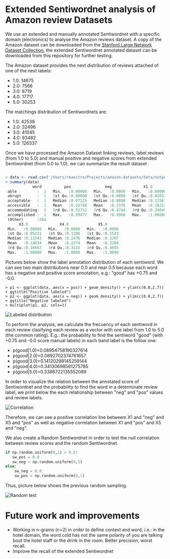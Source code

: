 Extended Sentiwordnet analysis of Amazon review Datasets 
===================

We use an extended and manually annotated Sentiwordnet with a specific domain (electronics) to analyse the Amazon reviews dataset.
A copy of the Amazon dataset can be downloaded from the  [Stanford Large Network Dataset Collection](http://snap.stanford.edu/data/web-Amazon.html "Snap"), the extended Sentiwordnet annotated dataset can be downloaded from this repository for further testing.

The Amazon dataset provides the next distribution of reviews attached of one of the next labels:

 * 1.0:  14675
 * 2.0:  7566
 * 3.0:  8719
 * 4.0:  17717
 * 5.0:  30253
 
The matchings distribution of Sentiwordnets are:

 * 1.0: 42538 
 * 2.0: 32496 
 * 3.0: 41045 
 * 4.0: 93482 
 * 5.0: 126337

Once we have processed the Amazon Dataset linking reviews, label reviews (from 1.0 to 5.0) and manual positive and negative scores from extended Sentiwordnet (from 0.0 to 1.0), we can summarize the result dataset

```R

> data <- read.csv('/Users/rmaestre/Projects/amazon-datasets/data/output/results.tsv', header=TRUE, sep="\t")
> summary(data)
            word          pos               neg              X1.0              X2.0        
 able         :  1   Min.   :0.00000   Min.   :0.0000   Min.   :0.00000   Min.   :0.00000  
 abrupt       :  1   1st Qu.:0.00000   1st Qu.:0.0000   1st Qu.:0.02832   1st Qu.:0.00000  
 acceptable   :  1   Median :0.07125   Median :0.0000   Median :0.11567   Median :0.09345  
 accessible   :  1   Mean   :0.26748   Mean   :0.2376   Mean   :0.18213   Mean   :0.12130  
 accommodating:  1   3rd Qu.:0.52712   3rd Qu.:0.4744   3rd Qu.:0.24049   3rd Qu.:0.16276  
 accomplished :  1   Max.   :0.99477   Max.   :0.9960   Max.   :1.00000   Max.   :1.00000  
 (Other)      :504                                                                         
      X3.0              X4.0             X5.0       
 Min.   :0.00000   Min.   :0.0000   Min.   :0.0000  
 1st Qu.:0.05231   1st Qu.:0.1106   1st Qu.:0.1543  
 Median :0.11543   Median :0.2476   Median :0.3207  
 Mean   :0.14834   Mean   :0.2274   Mean   :0.3208  
 3rd Qu.:0.16667   3rd Qu.:0.3115   3rd Qu.:0.4605  
 Max.   :1.00000   Max.   :1.0000   Max.   :1.0000

```

Pictures below show the label annotation distribution of each sentiword. We can see two main distributions near 0.0 and near 0.5 because each word has a negative and positive score annotation, e.g.: "good" has +0.75 and -0.0.

```
> p1 <- ggplot(data, aes(x = pos)) + geom_density() + ylim(c(0.0,2.7)) + ggtitle("Positive labeled")
> p2 <- ggplot(data, aes(x = neg)) + geom_density() + ylim(c(0.0,2.7)) + ggtitle("Negative labeled")
> multiplot(p1, p2, cols=1)
```


![Labeled distribution](https://raw.github.com/rmaestre/amazon-sentiwordnet/master/images/word_labeled_dist.jpg "Labeled distribution")


To perform the analysis, we calculate the frecuency of each sentiword in each review clasifying each review as a vector with one label from 1.0 to 5.0 (the common rating). E.g.: the probability to find the sentiword "good" (with +0.75 and -0.0 score manual labels) in each band label is the follow one:

*   p(good|1.0)=0.08954758190327614
*   p(good|2.0)=0.0892702374761657
*   p(good|3.0)=0.14120298145259144
*   p(good|4.0)=0.34130698561275785
*   p(good|5.0)=0.3386722135552089


In order to visualize the relation between the annotated score of Sentiwordnet and the probability to find the word in a determinate review label, we print below the each relationship between "neg" and "pos" values and review labels.

![Correlation](https://raw.github.com/rmaestre/amazon-sentiwordnet/master/images/correlation_word_label.jpg "Correlation")

Therefore, we can see a positive correlation line betweem X1 and "neg" and X5 and "pos" as well as negative correlation between X1 and "pos" and X5 and "neg".

We also create a Random Sentiwordnet in order to test the null correlation between review scores and the random Sentiwordnet.

```python
if np.random.uniform(0,1) > 0.5:
   sw_pos = 0.0
   sw_neg = np.random.uniform(0,1)
else:
    sw_neg = 0.0
    sw_pos = np.random.uniform(0,1)
```

Thus, picture below shows the previous random sampling.

![Random test](https://raw.github.com/rmaestre/amazon-sentiwordnet/master/images/random_test.jpg "Random test")
 
 
Future work and improvements
===================
* Working in n-grams (n=2) in order to define context and word; i.e.: in the hotel domain, the word cold has not the same polarity of you are talking bout the hotel staff or the drink in the room. Better precision, worst recall.
* Improve the recall of the extended Sentiwordnet

